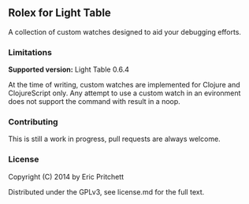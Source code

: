## Rolex for Light Table

A collection of custom watches designed to aid your debugging efforts.

### Limitations

**Supported version:** Light Table 0.6.4

At the time of writing, custom watches are implemented for Clojure and ClojureScript only. Any attempt to use a custom watch in an evironment does not support the command with result in a noop.

### Contributing

This is still a work in progress, pull requests are always welcome.

### License

Copyright (C) 2014 by Eric Pritchett

Distributed under the GPLv3, see license.md for the full text.
